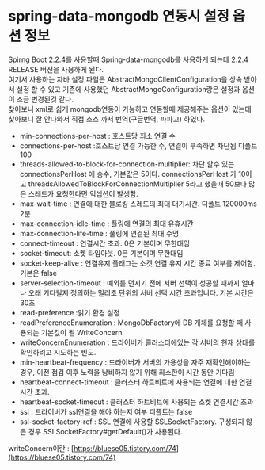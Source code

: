 # spring-data-mongodb 연동시 설정 옵션 정보

Spirng Boot 2.2.4를 사용할때 Spring-data-mongodb를 사용하게 되는데 2.2.4 RELEASE 버전을 사용하게 된다.  
여기서 사용하는 자바 설정 파일은 AbstractMongoClientConfiguration을 상속 받아서 설정 할 수 있고 기존에 사용했던 AbstractMongoConfiguration랑은 설정과 옵션이 조금 변경된것 같다.  
찾아보니 xml로 쉽게 mongodb연동이 가능하고 연동할때 제공해주는 옵션이 있는데 찾아보니 잘 안나와서 직접 소스 까서 번역\(구글번역, 파파고\) 하였다.

* min-connections-per-host :  호스트당 최소 연결 수
* connections-per-host :호스트당 연결 가능한 수, 연결이 부족하면 차단됨 디폴트 100
* threads-allowed-to-block-for-connection-multiplier:  차단 할수 있는 connectionsPerHost 에 승수, 기본값은 5이다. connectionsPerHost 가 10이고 threadsAllowedToBlockForConnectionMultiplier 5라고 했을때 50보다 많은 스레드가 요청한다면 익셉션이 발생함.
* max-wait-time : 연결에 대한 블로킹 스레드의 최대 대기시간. 디폴트 120000ms 2분
* max-connection-idle-time :  풀링에 연결의 최대 유휴시간 
* max-connection-life-time : 풀링에 연결된 최대 수명
* connect-timeout : 연결시간 초과. 0은 기본이며 무한대임
* socket-timeout: 소켓 타임아웃. 0은 기본이며 무한대임
* socket-keep-alive : 연결유지 플래그는 소켓 연결 유지 시간 종료 여부를 제어함. 기본은 false
* server-selection-timeout : 예외를 던지기 전에 서버 선택이 성공할 때까지 얼마나 오래 기다릴지 정의하는 밀리초 단위의 서버 선택 시간 초과입니다. 기본 시간은 30초
* read-preference :읽기 환경 설정
* readPreferenceEnumeration : MongoDbFactory에 DB 개체를 요청할 때 사용되는 기본값이 될 WriteConcern
* writeConcernEnumeration : 드라이버가 클러스터에있는 각 서버의 현재 상태를 확인하려고 시도하는 빈도.
* min-heartbeat-frequency : 드라이버가 서버의 가용성을 자주 재확인해야하는 경우, 이전 점검 이후 노력을 낭비하지 않기 위해 최소한이 시간 동안 기다림
* heartbeat-connect-timeout : 클러스터 하트비트에 사용되는 연결에 대한 연결 시간 초과.
* heartbeat-socket-timeout : 클러스터 하트비트에 사용되는 소켓 연결시간 초과
* ssl : 드라이버가 ssl연결을 해야 하는지 여부 디폴트는 false
* ssl-socket-factory-ref : SSL 연결에 사용할 SSLSocketFactory. 구성되지 않은 경우 SSLSocketFactory\#getDefault\(\)가 사용된다. 

writeConcern이란 : [https://bluese05.tistory.com/74](https://bluese05.tistory.com/74)

